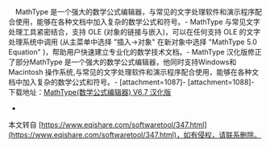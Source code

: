 　MathType 是一个强大的数学公式编辑器，与常见的文字处理软件和演示程序配合使用，能够在各种文档中加入复杂的数学公式和符号。-
 MathType 与常见文字处理工具紧密结合，支持 OLE (对象的链接与嵌入)，可以在任何支持 OLE 的文字处理系统中调用 (从主菜单中选择 "插入->对象" 在新对象中选择 "MathType 5.0 Equation" )，帮助用户快速建立专业化的数学技术文档。-
 MathType 汉化版修正了部分MathType 是一个强大的数学公式编辑器，他同时支持Windows和Macintosh 操作系统,与常见的文字处理软件和演示程序配合使用，能够在各种文档中加入复杂的数学公式和符号。-
\[attachment=1087\]-
\[attachment=1088\]-
下载地址：[MathType(数学公式编辑器) V6.7 汉化版](http://pan.baidu.com/share/link?shareid=1128508791&uk=3087224563,1)

-

本文转自 [https://www.eqishare.com/softwaretool/347.html](https://www.eqishare.com/softwaretool/347.html)，如有侵权，请联系删除。